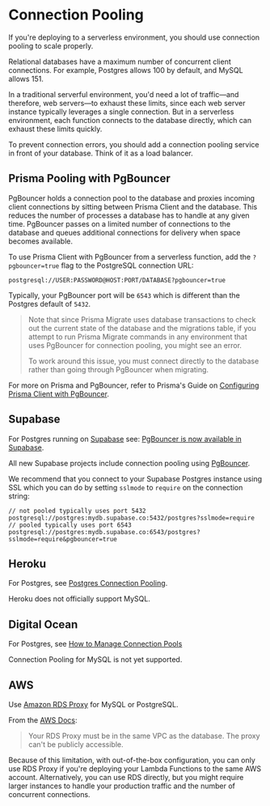 # Connection Pooling

If you're deploying to a serverless environment, you should use connection pooling to scale properly.

Relational databases have a maximum number of concurrent client connections.
For example, Postgres allows 100 by default, and MySQL allows 151.

In a traditional serverful environment, you'd need a lot of traffic—and therefore, web servers—to exhaust these limits, since each web server instance typically leverages a single connection.
But in a serverless environment, each function connects to the database directly, which can exhaust these limits quickly.

To prevent connection errors, you should add a connection pooling service in front of your database.
Think of it as a load balancer.

## Prisma Pooling with PgBouncer

PgBouncer holds a connection pool to the database and proxies incoming client connections by sitting between Prisma Client and the database. This reduces the number of processes a database has to handle at any given time. PgBouncer passes on a limited number of connections to the database and queues additional connections for delivery when space becomes available.


To use Prisma Client with PgBouncer from a serverless function, add the `?pgbouncer=true` flag to the PostgreSQL connection URL:

```
postgresql://USER:PASSWORD@HOST:PORT/DATABASE?pgbouncer=true
```

Typically, your PgBouncer port will be `6543` which is different than the Postgres default of `5432`.

> Note that since Prisma Migrate uses database transactions to check out the current state of the database and the migrations table, if you attempt to run Prisma Migrate commands in any environment that uses PgBouncer for connection pooling, you might see an error.
>
> To work around this issue, you must connect directly to the database rather than going through PgBouncer when migrating.

For more on Prisma and PgBouncer, refer to Prisma's Guide on [Configuring Prisma Client with PgBouncer](https://www.prisma.io/docs/guides/performance-and-optimization/connection-management/configure-pg-bouncer).

## Supabase

For Postgres running on [Supabase](https://supabase.io) see: [PgBouncer is now available in Supabase](https://supabase.io/blog/2021/04/02/supabase-pgbouncer#using-connection-pooling-in-supabase).

All new Supabase projects include connection pooling using [PgBouncer](https://www.pgbouncer.org/).

We recommend that you connect to your Supabase Postgres instance using SSL which you can do by setting `sslmode` to `require` on the connection string:

```
// not pooled typically uses port 5432
postgresql://postgres:mydb.supabase.co:5432/postgres?sslmode=require
// pooled typically uses port 6543
postgresql://postgres:mydb.supabase.co:6543/postgres?sslmode=require&pgbouncer=true
```

## Heroku

For Postgres, see [Postgres Connection Pooling](https://devcenter.heroku.com/articles/postgres-connection-pooling).

Heroku does not officially support MySQL.

## Digital Ocean

For Postgres, see [How to Manage Connection Pools](https://www.digitalocean.com/docs/databases/postgresql/how-to/manage-connection-pools)

Connection Pooling for MySQL is not yet supported.

## AWS

Use [Amazon RDS Proxy](https://aws.amazon.com/rds/proxy) for MySQL or PostgreSQL.

From the [AWS Docs](https://docs.aws.amazon.com/AmazonRDS/latest/UserGuide/rds-proxy.html#rds-proxy.limitations):

> Your RDS Proxy must be in the same VPC as the database. The proxy can't be publicly accessible.

Because of this limitation, with out-of-the-box configuration, you can only use RDS Proxy if you're deploying your Lambda Functions to the same AWS account. Alternatively, you can use RDS directly, but you might require larger instances to handle your production traffic and the number of concurrent connections.
